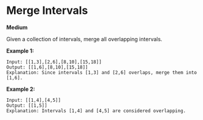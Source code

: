 # Merge Intervals
**Medium**

Given a collection of intervals, merge all overlapping intervals.

**Example 1:**
```
Input: [[1,3],[2,6],[8,10],[15,18]]
Output: [[1,6],[8,10],[15,18]]
Explanation: Since intervals [1,3] and [2,6] overlaps, merge them into [1,6].
```
**Example 2:**
```
Input: [[1,4],[4,5]]
Output: [[1,5]]
Explanation: Intervals [1,4] and [4,5] are considered overlapping.
```